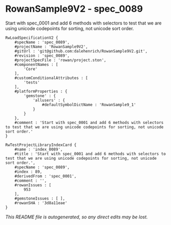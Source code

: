 # RowanSample9V2 - spec_0089
Start with spec_0001 and add 6 methods with selectors to test that we are using unicode codepoints for sorting, not unicode sort order.
```
RwLoadSpecificationV2 {
	#specName : 'spec_0089',
	#projectName : 'RowanSample9V2',
	#gitUrl : 'git@github.com:dalehenrich/RowanSample9V2.git',
	#revision : 'spec_0089',
	#projectSpecFile : 'rowan/project.ston',
	#componentNames : [
		'Core'
	],
	#customConditionalAttributes : [
		'tests'
	],
	#platformProperties : {
		'gemstone' : {
			'allusers' : {
				#defaultSymbolDictName : 'RowanSample9_1'
			}
		}
	},
	#comment : 'Start with spec_0001 and add 6 methods with selectors to test that we are using unicode codepoints for sorting, not unicode sort order.'
}

RwTestProjectLibraryIndexCard {
	#name : 'index_0089',
	#title : 'Start with spec_0001 and add 6 methods with selectors to test that we are using unicode codepoints for sorting, not unicode sort order.',
	#specName : 'spec_0089',
	#index : 89,
	#derivedFrom : 'spec_0001',
	#comment : '',
	#rowanIssues : [
		953
	],
	#gemstoneIssues : [ ],
	#rowanSHA : '3d8a11eae'
}
```

*This README file is autogenerated, so any direct edits may be lost.*
